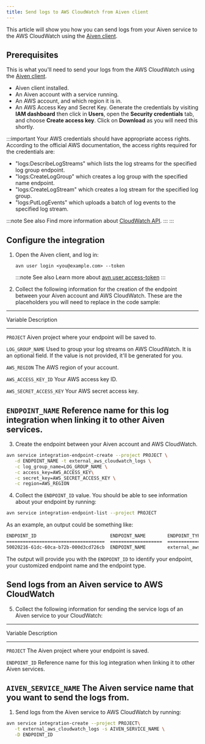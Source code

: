 ```yaml
---
title: Send logs to AWS CloudWatch from Aiven client
---
```


This article will show you how you can send logs from your Aiven service
to the AWS CloudWatch using the
[Aiven client](/docs/tools/cli).

## Prerequisites

This is what you\'ll need to send your logs from the AWS CloudWatch
using the [Aiven client](/docs/tools/cli).

-   Aiven client installed.
-   An Aiven account with a service running.
-   An AWS account, and which region it is in.
-   An AWS Access Key and Secret Key. Generate the credentials by
    visiting **IAM dashboard** then click in **Users**, open the
    **Security credentials** tab, and choose **Create access key**.
    Click on **Download** as you will need this shortly.

:::important
Your AWS credentials should have appropriate access rights. According to
the official AWS documentation, the access rights required for the
credentials are:

-   \"logs:DescribeLogStreams\" which lists the log streams for the
    specified log group endpoint.
-   \"logs:CreateLogGroup\" which creates a log group with the specified
    name endpoint.
-   \"logs:CreateLogStream\" which creates a log stream for the
    specified log group.
-   \"logs:PutLogEvents\" which uploads a batch of log events to the
    specified log stream.

:::note See also
Find more information about [CloudWatch
API](https://docs.aws.amazon.com/AmazonCloudWatchLogs/latest/APIReference/API_Operations.html).
:::
:::

## Configure the integration

1.  Open the Aiven client, and log in:

    ``` 
    avn user login <you@example.com> --token
    ```

    :::note See also
Learn more about
    [avn user access-token](/docs/tools/cli/user/user-access-token)
:::

2.  Collect the following information for the creation of the endpoint
    between your Aiven account and AWS CloudWatch. These are the
    placeholders you will need to replace in the code sample:

  ----------------------------------------------------------------------------------
  Variable                  Description
  ------------------------- --------------------------------------------------------
  `PROJECT`                 Aiven project where your endpoint will be saved to.

  `LOG_GROUP_NAME`          Used to group your log streams on AWS CloudWatch. It is
                            an optional field. If the value is not provided, it\'ll
                            be generated for you.

  `AWS_REGION`              The AWS region of your account.

  `AWS_ACCESS_KEY_ID`       Your AWS access key ID.

  `AWS_SECRET_ACCESS_KEY`   Your AWS secret access key.

  `ENDPOINT_NAME`           Reference name for this log integration when linking it
                            to other Aiven services.
  ----------------------------------------------------------------------------------

3.  Create the endpoint between your Aiven account and AWS CloudWatch.

``` bash
avn service integration-endpoint-create --project PROJECT \
   -d ENDPOINT_NAME -t external_aws_cloudwatch_logs \
   -c log_group_name=LOG_GROUP_NAME \
   -c access_key=AWS_ACCESS_KEY\
   -c secret_key=AWS_SECRET_ACCESS_KEY \
   -c region=AWS_REGION
```

4.  Collect the `ENDPOINT_ID` value. You should be able to see
    information about your endpoint by running:

``` bash
avn service integration-endpoint-list --project PROJECT
```

As an example, an output could be something like:

``` bash
ENDPOINT_ID                           ENDPOINT_NAME        ENDPOINT_TYPE                  
====================================  ===================  ===============================
50020216-61dc-60ca-b72b-000d3cd726cb  ENDPOINT_NAME        external_aws_cloudwatch_logs
```

The output will provide you with the `ENDPOINT_ID` to identify your
endpoint, your customized endpoint name and the endpoint type.

## Send logs from an Aiven service to AWS CloudWatch

5.  Collect the following information for sending the service logs of an
    Aiven service to your CloudWatch:

  -------------------------------------------------------------------------------
  Variable               Description
  ---------------------- --------------------------------------------------------
  `PROJECT`              The Aiven project where your endpoint is saved.

  `ENDPOINT_ID`          Reference name for this log integration when linking it
                         to other Aiven services.

  `AIVEN_SERVICE_NAME`   The Aiven service name that you want to send the logs
                         from.
  -------------------------------------------------------------------------------

1.  Send logs from the Aiven service to AWS CloudWatch by running:

``` bash
avn service integration-create --project PROJECT\
   -t external_aws_cloudwatch_logs -s AIVEN_SERVICE_NAME \
   -D ENDPOINT_ID
```
